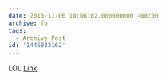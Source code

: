 ```yaml
---
date: 2015-11-06 10:06:02.000000000 -08:00
archive: fb
tags: 
  - Archive Post
id: '1446833162'
---
```


LOL [Link](https://twitter.com/JuliaAngwin/status/662654895405821952)